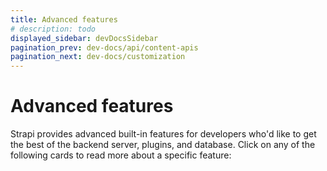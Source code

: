 ```yaml
---
title: Advanced features
# description: todo
displayed_sidebar: devDocsSidebar
pagination_prev: dev-docs/api/content-apis
pagination_next: dev-docs/customization
---
```


# Advanced features

Strapi provides advanced built-in features for developers who'd like to get the best of the backend server, plugins, and database. Click on any of the following cards to read more about a specific feature:

<CustomDocCardsWrapper>

<CustomDocCard title="CLI reference" description="Control Strapi through the Command Line Interface (CLI)." link="/dev-docs/cli" />

<CustomDocCard title="TypeScript" description="Use TypeScript to develop your Strapi project." link="/dev-docs/typescript" />

<CustomDocCard title="Providers" description="Install, configure, and create providers to extend core capabilities of some plugins." link="/dev-docs/providers" />

<CustomDocCard title="Data management" description="Use Strapi's built-in data management system to import, export, or transfer data." link="/dev-docs/data-management" />

<CustomDocCard title="Database migrations" description="Manage database migrations operations." link="/dev-docs/dataabase-migrations" />

<CustomDocCard title="Unit testing" description="Run basic unit tests for a Strapi project." link="/dev-docs/database-migrations" />

<CustomDocCard title="Error handling" description="Handle errors received through REST and GraphQL requests, or throw errors through the backend server." link="/dev-docs/error-handling" />

</CustomDocCardsWrapper>
